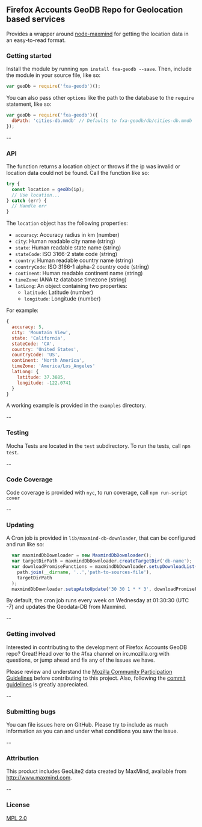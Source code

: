 ## Firefox Accounts GeoDB Repo for Geolocation based services

Provides a wrapper around [node-maxmind](https://github.com/runk/node-maxmind) for getting the location data in an easy-to-read format.

### Getting started

Install the module by running `npm install fxa-geodb --save`. Then, include the module in your source file, like so:

```JavaScript
var geoDb = require('fxa-geodb')();
```

You can also pass other `options` like the path to the database to the `require` statement, like so:

```JavaScript
var geoDb = require('fxa-geodb')({
  dbPath: 'cities-db.mmdb' // Defaults to fxa-geodb/db/cities-db.mmdb
});
```

--

### API

The function returns a location object
or throws if the ip was invalid
or location data could not be found.
Call the function like so:

```JavaScript
try {
  const location = geoDb(ip);
  // Use location...
} catch (err) {
  // Handle err
}
```

The `location` object has the following properties:

- `accuracy`: Accuracy radius in km (number)
- `city`: Human readable city name (string)
- `state`: Human readable state name (string)
- `stateCode`: ISO 3166-2 state code (string)
- `country`: Human readable country name (string)
- `countryCode`: ISO 3166-1 alpha-2 country code (string)
- `continent`: Human readable continent name (string)
- `timeZone`: IANA tz database timezone (string)
- `latLong`: An object containing two properties:
  - `latitude`: Latitude (number)
  - `longitude`: Longitude (number)

For example:

```js
{
  accuracy: 5,
  city: 'Mountain View',
  state: 'California',
  stateCode: 'CA',
  country: 'United States',
  countryCode: 'US',
  continent: 'North America',
  timeZone: 'America/Los_Angeles'
  latLong: {
    latitude: 37.3885,
    longitude: -122.0741
  }
}
```

A working example is provided in the `examples` directory.

--

### Testing

Mocha Tests are located in the `test` subdirectory. To run the tests, call `npm test`.

--

### Code Coverage

Code coverage is provided with `nyc`, to run coverage, call `npm run-script cover`

--

### Updating

A Cron job is provided in `lib/maxmind-db-downloader`, that can be configured and run like so:

```JavaScript
  var maxmindDbDownloader = new MaxmindDbDownloader();
  var targetDirPath = maxmindDbDownloader.createTargetDir('db-name');
  var downloadPromiseFunctions = maxmindDbDownloader.setupDownloadList(
    path.join(__dirname, '..','path-to-sources-file'),
    targetDirPath
  );
  maxmindDbDownloader.setupAutoUpdate('30 30 1 * * 3', downloadPromiseFunctions);
```

By default, the cron job runs every week on Wednesday at 01:30:30 (UTC -7) and updates the Geodata-DB from Maxmind.

--

### Getting involved

Interested in contributing to the development of Firefox Accounts GeoDB repo? Great! Head over to the #fxa channel on irc.mozilla.org with questions, or jump ahead and fix any of the issues we have.

Please review and understand the [Mozilla Community Participation Guidelines](https://www.mozilla.org/en-US/about/governance/policies/participation/) before contributing to this project. Also, following the [commit guidelines](https://github.com/mozilla/fxa/blob/master/CONTRIBUTING.md#git-commit-guidelines) is greatly appreciated.

--

### Submitting bugs

You can file issues here on GitHub. Please try to include as much information as you can and under what conditions you saw the issue.

--

### Attribution

This product includes GeoLite2 data created by MaxMind, available from
<a href="http://www.maxmind.com">http://www.maxmind.com</a>.

--

### License

[MPL 2.0](LICENSE)

